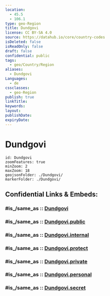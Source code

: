 ```yaml
---
location:
  - 45.5
  - 106.1
type: geo-Region
title: Dundgovi
license: CC BY-SA 4.0
source: https://datahub.io/core/country-codes
isDeleted: false
isReadOnly: false
draft: false
confidential: public
tags:
  - geo/Country/Region
aliases:
  - Dundgovi
Languages:
  - de
cssclasses:
  - geo-Region
publish: true
linkTitle:
keywords:
layout:
publishDate:
expiryDate:
---
```


# Dundgovi

```leaflet
id: Dundgovi
zoomFeatures: true 
minZoom: 2 
maxZoom: 18
geojsonFolder: ./Dundgovi/
markerFolder: ./Dundgovi/
```


## Confidential Links & Embeds: 

### #is_/same_as :: [Dundgovi](/_Standards/Earth/Continent/Asia/Asia~East/Mongolia/Provinces~Mongolia/Dundgovi.md) 

### #is_/same_as :: [Dundgovi.public](/_public/Earth/Continent/Asia/Asia~East/Mongolia/Provinces~Mongolia/Dundgovi.public.md) 

### #is_/same_as :: [Dundgovi.internal](/_internal/Earth/Continent/Asia/Asia~East/Mongolia/Provinces~Mongolia/Dundgovi.internal.md) 

### #is_/same_as :: [Dundgovi.protect](/_protect/Earth/Continent/Asia/Asia~East/Mongolia/Provinces~Mongolia/Dundgovi.protect.md) 

### #is_/same_as :: [Dundgovi.private](/_private/Earth/Continent/Asia/Asia~East/Mongolia/Provinces~Mongolia/Dundgovi.private.md) 

### #is_/same_as :: [Dundgovi.personal](/_personal/Earth/Continent/Asia/Asia~East/Mongolia/Provinces~Mongolia/Dundgovi.personal.md) 

### #is_/same_as :: [Dundgovi.secret](/_secret/Earth/Continent/Asia/Asia~East/Mongolia/Provinces~Mongolia/Dundgovi.secret.md)

